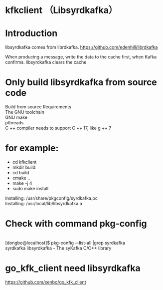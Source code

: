 # kfkclient （Libsyrdkafka）

# Introduction
libsyrdkafka comes from librdkafka.  https://github.com/edenhill/librdkafka

When producing a message, write the data to the cache first, when Kafka confirms. libsyrdkafka clears the cache


# Only build libsyrdkafka from source code
Build from source Requirements  
The GNU toolchain  
GNU make  
pthreads  
C ++ compiler needs to support C ++ 17, like g ++ 7  


# for example: 
- cd kfkclient 
- mkdir build 
- cd build 
- cmake .. 
- make -j 4
- sudo make install  

Installing: /usr/share/pkgconfig/syrdkafka.pc  
Installing: /usr/local/lib/libsyrdkafka.a    
  

# Check with command  pkg-config
 <br/> [dongbo@localhost]$ pkg-config --list-all |grep syrdkafka
 <br/> syrdkafka                 libsyrdkafka - The  syKafka C/C++ library


# go_kfk_client need libsyrdkafka
https://github.com/xenbo/go_kfk_client


